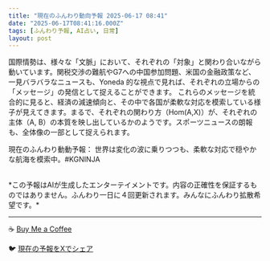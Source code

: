 ```yaml
---
title: "現在のふんわり動向予報 2025-06-17 08:41"
date: "2025-06-17T08:41:16.000Z"
tags: [ふんわり予報, AI占い, 日常]
layout: post
---
```


国際情勢は、様々な「文脈」において、それぞれの「対象」と関わり合いながら動いています。関税交渉の難航やG7への中国参加問題、米国の金融政策など、一見バラバラなニュースも、Yoneda 的な視点で見れば、それぞれの立場からの「メッセージ」の発信として捉えることができます。  これらのメッセージを統合的に見ると、経済の減速傾向と、その中で各国が柔軟な対応を模索している様子が見えてきます。まるで、それぞれの関わり方（Hom(A,X)）が、それぞれの主体（A, B）の本質を映し出しているかのようです。スポーツニュースの朗報も、全体像の一部として捉えられます。


現在のふんわり動動予報：
世界は変化の波に乗りつつも、柔軟な対応で穏やかな航海を模索中。#KGNINJA

<br>
*この予報はAIが生成したエンターテイメントです。内容の正確性を保証するものではありません。ふんわり一日に４回更新されます。みんなにふんわり拡散希望です。*

---
☕️ [Buy Me a Coffee](https://www.buymeacoffee.com/kgninja)

🐦 [現在の予報をXでシェア](https://twitter.com/intent/tweet?text=%E7%8F%BE%E5%9C%A8%E3%81%AE%E3%81%B5%E3%82%93%E3%82%8F%E3%82%8A%E4%BA%88%E5%A0%B1%3A%20%E3%80%8C%E5%9B%BD%E9%9A%9B%E6%83%85%E5%8B%A2%E3%81%AF%E3%80%81%E6%A7%98%E3%80%85%E3%81%AA%E3%80%8C%E6%96%87%E8%84%88%E3%80%8D%E3%81%AB%E3%81%8A%E3%81%84%E3%81%A6%E3%80%81%E3%81%9D%E3%82%8C%E3%81%9E%E3%82%8C%E3%81%AE%E3%80%8C%E5%AF%BE%E8%B1%A1%E3%80%8D%E3%81%A8%E9%96%A2%E3%82%8F%E3%82%8A%E5%90%88%E3%81%84%E3%81%AA%E3%81%8C%E3%82%89%E5%8B%95%E3%81%84%E3%81%A6%E3%81%84%E3%81%BE%E3%81%99%E3%80%82%E3%80%8D%23KGNINJA%20%E7%B6%9A%E3%81%8D%E3%81%AF%E3%83%96%E3%83%AD%E3%82%B0%E3%81%A7%EF%BC%81%F0%9F%91%87&url=https%3A%2F%2Fkg-ninja.github.io%2FFunwariyoso%2F)
